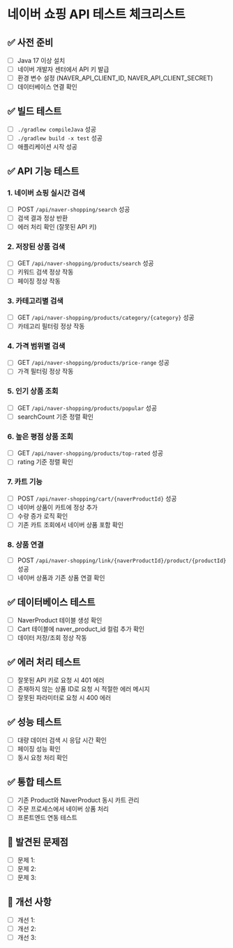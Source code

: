 # 네이버 쇼핑 API 테스트 체크리스트

## ✅ 사전 준비
- [ ] Java 17 이상 설치
- [ ] 네이버 개발자 센터에서 API 키 발급
- [ ] 환경 변수 설정 (NAVER_API_CLIENT_ID, NAVER_API_CLIENT_SECRET)
- [ ] 데이터베이스 연결 확인

## ✅ 빌드 테스트
- [ ] `./gradlew compileJava` 성공
- [ ] `./gradlew build -x test` 성공
- [ ] 애플리케이션 시작 성공

## ✅ API 기능 테스트

### 1. 네이버 쇼핑 실시간 검색
- [ ] POST `/api/naver-shopping/search` 성공
- [ ] 검색 결과 정상 반환
- [ ] 에러 처리 확인 (잘못된 API 키)

### 2. 저장된 상품 검색
- [ ] GET `/api/naver-shopping/products/search` 성공
- [ ] 키워드 검색 정상 작동
- [ ] 페이징 정상 작동

### 3. 카테고리별 검색
- [ ] GET `/api/naver-shopping/products/category/{category}` 성공
- [ ] 카테고리 필터링 정상 작동

### 4. 가격 범위별 검색
- [ ] GET `/api/naver-shopping/products/price-range` 성공
- [ ] 가격 필터링 정상 작동

### 5. 인기 상품 조회
- [ ] GET `/api/naver-shopping/products/popular` 성공
- [ ] searchCount 기준 정렬 확인

### 6. 높은 평점 상품 조회
- [ ] GET `/api/naver-shopping/products/top-rated` 성공
- [ ] rating 기준 정렬 확인

### 7. 카트 기능
- [ ] POST `/api/naver-shopping/cart/{naverProductId}` 성공
- [ ] 네이버 상품이 카트에 정상 추가
- [ ] 수량 증가 로직 확인
- [ ] 기존 카트 조회에서 네이버 상품 포함 확인

### 8. 상품 연결
- [ ] POST `/api/naver-shopping/link/{naverProductId}/product/{productId}` 성공
- [ ] 네이버 상품과 기존 상품 연결 확인

## ✅ 데이터베이스 테스트
- [ ] NaverProduct 테이블 생성 확인
- [ ] Cart 테이블에 naver_product_id 컬럼 추가 확인
- [ ] 데이터 저장/조회 정상 작동

## ✅ 에러 처리 테스트
- [ ] 잘못된 API 키로 요청 시 401 에러
- [ ] 존재하지 않는 상품 ID로 요청 시 적절한 에러 메시지
- [ ] 잘못된 파라미터로 요청 시 400 에러

## ✅ 성능 테스트
- [ ] 대량 데이터 검색 시 응답 시간 확인
- [ ] 페이징 성능 확인
- [ ] 동시 요청 처리 확인

## ✅ 통합 테스트
- [ ] 기존 Product와 NaverProduct 동시 카트 관리
- [ ] 주문 프로세스에서 네이버 상품 처리
- [ ] 프론트엔드 연동 테스트

## 🐛 발견된 문제점
- [ ] 문제 1: 
- [ ] 문제 2: 
- [ ] 문제 3: 

## 📝 개선 사항
- [ ] 개선 1: 
- [ ] 개선 2: 
- [ ] 개선 3: 

